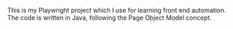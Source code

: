 This is my Playwright project which I use for learning front end automation. The code is written in Java, following the Page Object Model concept.
